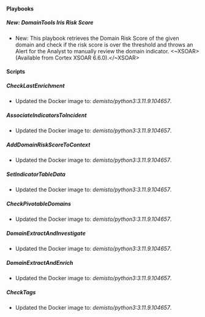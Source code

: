 
#### Playbooks

##### New: DomainTools Iris Risk Score

- New: This playbook retrieves the Domain Risk Score of the given domain and check if the risk score is over the threshold and throws an Alert for the Analyst to manually review the domain indicator.
<~XSOAR> (Available from Cortex XSOAR 6.6.0).</~XSOAR>

#### Scripts

##### CheckLastEnrichment

- Updated the Docker image to: *demisto/python3:3.11.9.104657*.
##### AssociateIndicatorsToIncident

- Updated the Docker image to: *demisto/python3:3.11.9.104657*.
##### AddDomainRiskScoreToContext

- Updated the Docker image to: *demisto/python3:3.11.9.104657*.
##### SetIndicatorTableData

- Updated the Docker image to: *demisto/python3:3.11.9.104657*.
##### CheckPivotableDomains

- Updated the Docker image to: *demisto/python3:3.11.9.104657*.
##### DomainExtractAndInvestigate

- Updated the Docker image to: *demisto/python3:3.11.9.104657*.
##### DomainExtractAndEnrich

- Updated the Docker image to: *demisto/python3:3.11.9.104657*.
##### CheckTags

- Updated the Docker image to: *demisto/python3:3.11.9.104657*.
